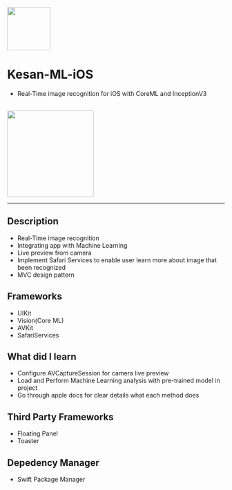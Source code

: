 
<img src="https://user-images.githubusercontent.com/59039044/133883122-93c34cdb-6bc7-4fed-8d0e-765e24caf02f.png" width="100" height="100">

# Kesan-ML-iOS
- Real-Time image recognition for iOS with CoreML and InceptionV3
<br><br>
<img src="https://user-images.githubusercontent.com/59039044/133887028-26f541ac-f39f-4124-9c24-a033bd1c692e.gif" width="200">

---

## Description

- Real-Time image recognition
- Integrating app with Machine Learning
- Live preview from camera
- Implement Safari Services to enable user learn more about image that been recognized
- MVC design pattern

## Frameworks
- UIKit
- Vision(Core ML)
- AVKit
- SafariServices

## What did I learn

- Configure AVCaptureSession for camera live preview
- Load and Perform Machine Learning analysis with pre-trained model in project
- Go through apple docs for clear details what each method does


## Third Party Frameworks
- Floating Panel
- Toaster

## Depedency Manager
- Swift Package Manager
